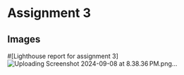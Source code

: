 # Assignment 3
## Images
#[Lighthouse report for assignment 3] ![Uploading Screenshot 2024-09-08 at 8.38.36 PM.png…]()
